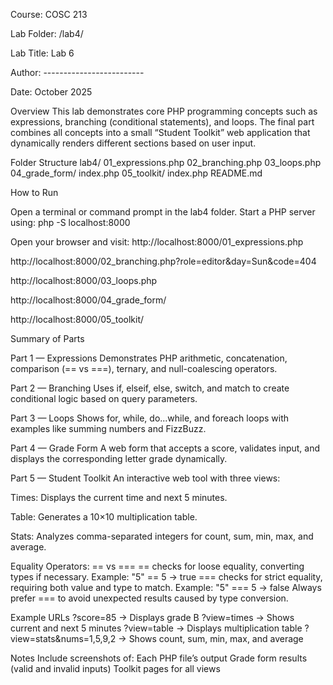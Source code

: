 Course: COSC 213

Lab Folder: /lab4/

Lab Title: Lab 6

Author: -------------------------

Date: October 2025

Overview
This lab demonstrates core PHP programming concepts such as expressions, branching (conditional statements), and loops. The final part combines all concepts into a small “Student Toolkit” web application that dynamically renders different sections based on user input.

Folder Structure
lab4/
  01_expressions.php
  02_branching.php
  03_loops.php
  04_grade_form/
      index.php
  05_toolkit/
      index.php
  README.md

How to Run

Open a terminal or command prompt in the lab4 folder.
Start a PHP server using:
php -S localhost:8000

Open your browser and visit:
http://localhost:8000/01_expressions.php

http://localhost:8000/02_branching.php?role=editor&day=Sun&code=404

http://localhost:8000/03_loops.php

http://localhost:8000/04_grade_form/

http://localhost:8000/05_toolkit/

Summary of Parts

Part 1 — Expressions
Demonstrates PHP arithmetic, concatenation, comparison (== vs ===), ternary, and null-coalescing operators.

Part 2 — Branching
Uses if, elseif, else, switch, and match to create conditional logic based on query parameters.

Part 3 — Loops
Shows for, while, do...while, and foreach loops with examples like summing numbers and FizzBuzz.

Part 4 — Grade Form
A web form that accepts a score, validates input, and displays the corresponding letter grade dynamically.

Part 5 — Student Toolkit
An interactive web tool with three views:

Times: Displays the current time and next 5 minutes.

Table: Generates a 10×10 multiplication table.

Stats: Analyzes comma-separated integers for count, sum, min, max, and average.

Equality Operators: == vs ===
== checks for loose equality, converting types if necessary.
Example: "5" == 5 → true
=== checks for strict equality, requiring both value and type to match.
Example: "5" === 5 → false
Always prefer === to avoid unexpected results caused by type conversion.

Example URLs
?score=85 → Displays grade B
?view=times → Shows current and next 5 minutes
?view=table → Displays multiplication table
?view=stats&nums=1,5,9,2 → Shows count, sum, min, max, and average

Notes
Include screenshots of:
Each PHP file’s output
Grade form results (valid and invalid inputs)
Toolkit pages for all views